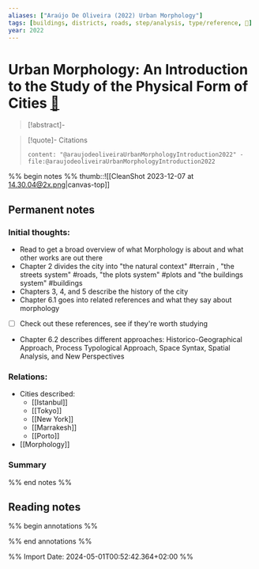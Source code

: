 ```yaml
---
aliases: ["Araújo De Oliveira (2022) Urban Morphology"]
tags: [buildings, districts, roads, step/analysis, type/reference, 🔸]
year: 2022
---
```

# Urban Morphology: An Introduction to the Study of the Physical Form of Cities [📖](zotero://select/library/items/R7FITFXW)

> [!abstract]-
> 

> [!quote]- Citations
> 
> ```query
> content: "@araujodeoliveiraUrbanMorphologyIntroduction2022" -file:@araujodeoliveiraUrbanMorphologyIntroduction2022
> ```

%% begin notes %%
thumb::![[CleanShot 2023-12-07 at 14.30.04@2x.png|canvas-top]]
## Permanent notes
### Initial thoughts:
- Read to get a broad overview of what Morphology is about and what other works are out there
- Chapter 2 divides the city into "the natural context" #terrain , "the streets system" #roads, "the plots system" #plots and "the buildings system" #buildings 
- Chapters 3, 4, and 5 describe the history of the city
- Chapter 6.1 goes into related references and what they say about morphology
- [ ] Check out these references, see if they're worth studying
- Chapter 6.2 describes different approaches: Historico-Geographical Approach, Process Typological Approach, Space Syntax, Spatial Analysis, and New Perspectives

### Relations:
- Cities described:
	- [[Istanbul]]
	- [[Tokyo]]
	- [[New York]]
	- [[Marrakesh]]
	- [[Porto]]
- [[Morphology]]
### Summary


%% end notes %%
## Reading notes
%% begin annotations %%

%% end annotations %%



%% Import Date: 2024-05-01T00:52:42.364+02:00 %%
